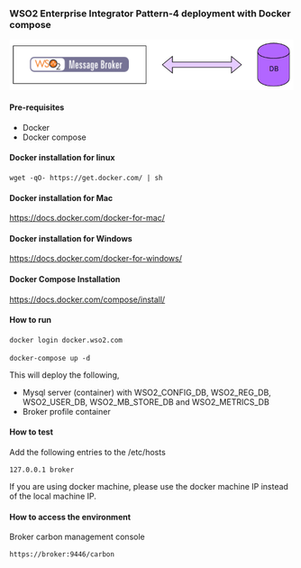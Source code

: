 ### WSO2 Enterprise Integrator Pattern-4 deployment with Docker compose

![pattern-design](../patterns/design/wso2ei-6.1.1-pattern-4.png)

#### Pre-requisites

 * Docker
 * Docker compose

#### Docker installation for linux
```
wget -qO- https://get.docker.com/ | sh
```

#### Docker installation for Mac

https://docs.docker.com/docker-for-mac/

#### Docker installation for Windows

https://docs.docker.com/docker-for-windows/

#### Docker Compose Installation

https://docs.docker.com/compose/install/

#### How to run

```
docker login docker.wso2.com 

docker-compose up -d
```

This will deploy the following,

* Mysql server (container) with WSO2_CONFIG_DB, WSO2_REG_DB, WSO2_USER_DB, WSO2_MB_STORE_DB and WSO2_METRICS_DB
* Broker profile container 

#### How to test

Add the following entries to the /etc/hosts
```
127.0.0.1 broker
```

If you are using docker machine, please use the docker machine IP instead of the local machine IP.

#### How to access the environment

Broker carbon management console

```
https://broker:9446/carbon
```
